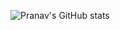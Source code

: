 ![Pranav's GitHub stats](https://github-readme-stats.vercel.app/api?username=PranavViswanathan&count_private=true)
